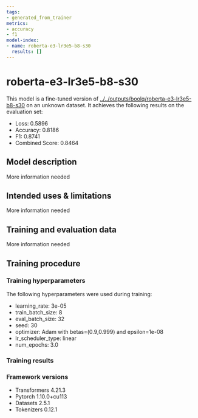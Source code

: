 ```yaml
---
tags:
- generated_from_trainer
metrics:
- accuracy
- f1
model-index:
- name: roberta-e3-lr3e5-b8-s30
  results: []
---
```


<!-- This model card has been generated automatically according to the information the Trainer had access to. You
should probably proofread and complete it, then remove this comment. -->

# roberta-e3-lr3e5-b8-s30

This model is a fine-tuned version of [../../outputs/boolq/roberta-e3-lr3e5-b8-s30](https://huggingface.co/../../outputs/boolq/roberta-e3-lr3e5-b8-s30) on an unknown dataset.
It achieves the following results on the evaluation set:
- Loss: 0.5896
- Accuracy: 0.8186
- F1: 0.8741
- Combined Score: 0.8464

## Model description

More information needed

## Intended uses & limitations

More information needed

## Training and evaluation data

More information needed

## Training procedure

### Training hyperparameters

The following hyperparameters were used during training:
- learning_rate: 3e-05
- train_batch_size: 8
- eval_batch_size: 32
- seed: 30
- optimizer: Adam with betas=(0.9,0.999) and epsilon=1e-08
- lr_scheduler_type: linear
- num_epochs: 3.0

### Training results



### Framework versions

- Transformers 4.21.3
- Pytorch 1.10.0+cu113
- Datasets 2.5.1
- Tokenizers 0.12.1
